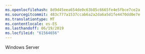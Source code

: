 ```yaml
---
ms.openlocfilehash: 8d9d45eea654de0c63b85c6665fe4e5fbce7ce2a
ms.sourcegitcommit: 483c777a1537ccab6a2a2da6a5d1fe4470dd0e7e
ms.translationtype: MT
ms.contentlocale: es-ES
ms.lasthandoff: 06/19/2019
ms.locfileid: "61564656"
---
```

Windows Server